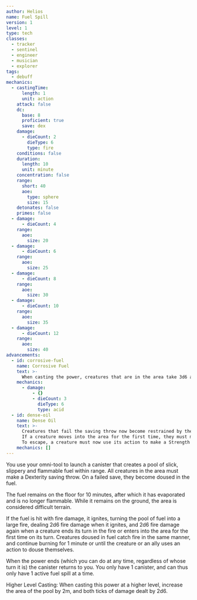 ```yaml
---
author: Helios
name: Fuel Spill
version: 1
level: 1
type: tech
classes:
  - tracker
  - sentinel
  - engineer
  - musician
  - explorer
tags:
  - debuff
mechanics:
  - castingTime:
      length: 1
      unit: action
    attack: false
    dc:
      base: 8
      proficient: true
      save: dex
    damage:
      - dieCount: 2
        dieType: 6
        type: fire
    conditions: false
    duration:
      length: 10
      unit: minute
    concentration: false
    range:
      short: 40
      aoe:
        type: sphere
        size: 15
    detonates: false
    primes: false
  - damage:
      - dieCount: 4
    range:
      aoe:
        size: 20
  - damage:
      - dieCount: 6
    range:
      aoe:
        size: 25
  - damage:
      - dieCount: 8
    range:
      aoe:
        size: 30
  - damage:
      - dieCount: 10
    range:
      aoe:
        size: 35
  - damage:
      - dieCount: 12
    range:
      aoe:
        size: 40
advancements:
  - id: corrosive-fuel
    name: Corrosive Fuel
    text: >-
      When casting the power, creatures that are in the area take 3d6 acid damage on a fail, or half as much on a success.
    mechanics:
      - damage:
          - {}
          - dieCount: 3
            dieType: 6
            type: acid
  - id: dense-oil
    name: Dense Oil
    text: >-
      Creatures that fail the saving throw now become restrained by the fuel, as its density hinders movement.
      If a creature moves into the area for the first time, they must make a Dexterity saving throw or become restrained.
      To escape, a creature must now use its action to make a Strength check against your power saving DC.
    mechanics: []
---
```

You use your omni-tool to launch a canister that creates a pool of slick, slippery and flammable fuel within range.
All creatures in the area must make a Dexterity saving throw. On a failed save, they become doused in the fuel.

The fuel remains on the floor for 10 minutes, after which it has evaporated and is no longer flammable. While it
remains on the ground, the area is considered difficult terrain.

If the fuel is hit with fire damage, it ignites, turning the pool of fuel into a large fire, dealing
2d6 fire damage when it ignites, and 2d6 fire damage again when a creature ends its turn in the fire or enters into the area for the first time on its turn.
Creatures doused in fuel catch fire in the same manner, and continue burning for 1 minute or until the creature or
an ally uses an action to douse themselves.

When the power ends (which you can do at any time, regardless of whose turn it is) the canister returns to you.
You only have 1 canister, and can thus only have 1 active fuel spill at a time.

Higher Level Casting: When casting this power at a higher level, increase the area of the pool by 2m, and both ticks of damage dealt by 2d6.
